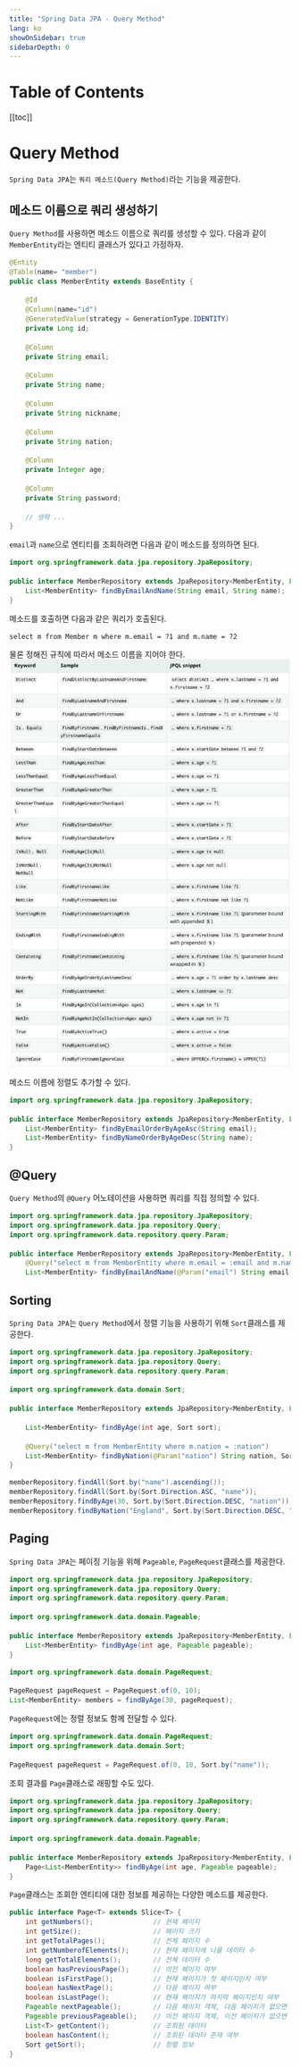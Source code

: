 ```yaml
---
title: "Spring Data JPA - Query Method"
lang: ko
showOnSidebar: true
sidebarDepth: 0
---
```


# Table of Contents
[[toc]]

# Query Method
`Spring Data JPA`는 `쿼리 메소드(Query Method)`라는 기능을 제공한다. 

## 메소드 이름으로 쿼리 생성하기
`Query Method`를 사용하면 메소드 이름으로 쿼리를 생성할 수 있다. 다음과 같이 `MemberEntity`라는 엔티티 클래스가 있다고 가정하자.
``` java
@Entity
@Table(name= "member")
public class MemberEntity extends BaseEntity {

    @Id
    @Column(name="id")
    @GeneratedValue(strategy = GenerationType.IDENTITY)
    private Long id;

    @Column
    private String email;

    @Column
    private String name;

    @Column
    private String nickname;

    @Column
    private String nation;

    @Column
    private Integer age;

    @Column
    private String password;

    // 생략 ...
}
```
`email`과 `name`으로 엔티티를 조회하려면 다음과 같이 메소드를 정의하면 된다.
``` java
import org.springframework.data.jpa.repository.JpaRepository;

public interface MemberRepository extends JpaRepository<MemberEntity, Long> {
    List<MemberEntity> findByEmailAndName(String email, String name);
}
```
메소드를 호출하면 다음과 같은 쿼리가 호출된다.
```
select m from Member m where m.email = ?1 and m.name = ?2
```

물론 정해진 규칙에 따라서 메소드 이름을 지어야 한다.
![](./220402_spring_data_jpa_query_method/1.png)

메소드 이름에 정렬도 추가할 수 있다.

``` java
import org.springframework.data.jpa.repository.JpaRepository;

public interface MemberRepository extends JpaRepository<MemberEntity, Long> {
    List<MemberEntity> findByEmailOrderByAgeAsc(String email);
    List<MemberEntity> findByNameOrderByAgeDesc(String name);
}
```

## @Query
`Query Method`의 `@Query` 어노테이션을 사용하면 쿼리를 직접 정의할 수 있다.
``` java
import org.springframework.data.jpa.repository.JpaRepository;
import org.springframework.data.jpa.repository.Query;
import org.springframework.data.repository.query.Param;

public interface MemberRepository extends JpaRepository<MemberEntity, Long> {
    @Query("select m from MemberEntity where m.email = :email and m.name = :name")
    List<MemberEntity> findByEmailAndName(@Param("email") String email, @Param("name") String name);
```

## Sorting
`Spring Data JPA`는 `Query Method`에서 정렬 기능을 사용하기 위해 `Sort`클래스를 제공한다.
``` java
import org.springframework.data.jpa.repository.JpaRepository;
import org.springframework.data.jpa.repository.Query;
import org.springframework.data.repository.query.Param;

import org.springframework.data.domain.Sort;

public interface MemberRepository extends JpaRepository<MemberEntity, Long> {

    List<MemberEntity> findByAge(int age, Sort sort);

    @Query("select m from MemberEntity where m.nation = :nation")
    List<MemberEntity> findByNation(@Param("nation") String nation, Sort sort);
}
```
``` java
memberRepository.findAll(Sort.by("name").ascending());
memberRepository.findAll(Sort.by(Sort.Direction.ASC, "name"));
memberRepository.findByAge(30, Sort.by(Sort.Direction.DESC, "nation"));
memberRepository.findByNation("England", Sort.by(Sort.Direction.DESC, "name").and(Sort.by(Sort.Direction.ASC, "age")));
```

## Paging
`Spring Data JPA`는 페이징 기능을 위해 `Pageable`, `PageRequest`클래스를 제공한다.
``` java
import org.springframework.data.jpa.repository.JpaRepository;
import org.springframework.data.jpa.repository.Query;
import org.springframework.data.repository.query.Param;

import org.springframework.data.domain.Pageable;

public interface MemberRepository extends JpaRepository<MemberEntity, Long> {
    List<MemberEntity> findByAge(int age, Pageable pageable);
}
```
``` java
import org.springframework.data.domain.PageRequest;

PageRequest pageRequest = PageRequest.of(0, 10);
List<MemberEntity> members = findByAge(30, pageRequest);
```
`PageRequest`에는 정렬 정보도 함께 전달할 수 있다.
``` java
import org.springframework.data.domain.PageRequest;
import org.springframework.data.domain.Sort;

PageRequest pageRequest = PageRequest.of(0, 10, Sort.by("name"));
```
조회 결과를 `Page`클래스로 래핑할 수도 있다.
``` java
import org.springframework.data.jpa.repository.JpaRepository;
import org.springframework.data.jpa.repository.Query;
import org.springframework.data.repository.query.Param;

import org.springframework.data.domain.Pageable;

public interface MemberRepository extends JpaRepository<MemberEntity, Long> {
    Page<List<MemberEntity>> findByAge(int age, Pageable pageable);
}
```
`Page`클래스는 조회한 엔티티에 대한 정보를 제공하는 다양한 메소드를 제공한다.
``` java
public interface Page<T> extends Slice<T> {
    int getNumbers();               // 현재 페이지
    int getSize();                  // 페이지 크기
    int getTotalPages();            // 전체 페이지 수
    int getNumberofElements();      // 현재 페이지에 나올 데이터 수
    long getTotalElements();        // 전체 데이터 수
    boolean hasPreviousPage();      // 이전 페이지 여부
    boolean isFirstPage();          // 현재 페이지가 첫 페이지인지 여부
    boolean hasNextPage();          // 다음 페이지 여부
    boolean isLastPage();           // 현재 페이지가 마지막 페이지인지 여부
    Pageable nextPageable();        // 다음 페이지 객체, 다음 페이지가 없으면 null
    Pageable previousPageable();    // 이전 페이지 객체, 이전 페이지가 없으면 null
    List<T> getContent();           // 조회된 데이터
    boolean hasContent();           // 조회된 데이터 존재 여부
    Sort getSort();                 // 정렬 정보
}
```

